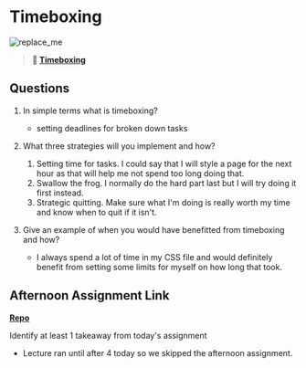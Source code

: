 # Timeboxing

![replace_me](https://codeworks.blob.core.windows.net/public/assets/img/illustrations/placeholder.svg)

> **📖 [Timeboxing](https://codeworksacademy.com/fs-student-guide/resources/wk5/03-Timeboxing)**

## Questions

1. In simple terms what is timeboxing?

   - setting deadlines for broken down tasks

2. What three strategies will you implement and how?

   1. Setting time for tasks. I could say that I will style a page for the next hour as that will help me not spend too long doing that.
   2. Swallow the frog. I normally do the hard part last but I will try doing it first instead.
   3. Strategic quitting. Make sure what I'm doing is really worth my time and know when to quit if it isn't.

3. Give an example of when you would have benefitted from timeboxing and how?
   - I always spend a lot of time in my CSS file and would definitely benefit from setting some limits for myself on how long that took.

## Afternoon Assignment Link

**[Repo](https://github.com/pkrueger/<ASSIGNMENT_REPO>)**

Identify at least 1 takeaway from today's assignment

- Lecture ran until after 4 today so we skipped the afternoon assignment.
